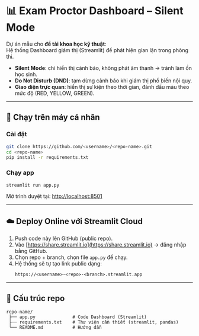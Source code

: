 # 📊 Exam Proctor Dashboard – Silent Mode

Dự án mẫu cho **đề tài khoa học kỹ thuật**:  
Hệ thống Dashboard giám thị (Streamlit) để phát hiện gian lận trong phòng thi.  
- **Silent Mode**: chỉ hiển thị cảnh báo, không phát âm thanh → tránh làm ồn học sinh.  
- **Do Not Disturb (DND)**: tạm dừng cảnh báo khi giám thị phổ biến nội quy.  
- **Giao diện trực quan**: hiển thị sự kiện theo thời gian, đánh dấu màu theo mức độ (RED, YELLOW, GREEN).

---

## 🚀 Chạy trên máy cá nhân

### Cài đặt
```bash
git clone https://github.com/<username>/<repo-name>.git
cd <repo-name>
pip install -r requirements.txt
```

### Chạy app
```bash
streamlit run app.py
```

Mở trình duyệt tại: [http://localhost:8501](http://localhost:8501)

---

## ☁️ Deploy Online với Streamlit Cloud

1. Push code này lên GitHub (public repo).  
2. Vào [https://share.streamlit.io](https://share.streamlit.io) → đăng nhập bằng GitHub.  
3. Chọn repo + branch, chọn file `app.py` để chạy.  
4. Hệ thống sẽ tự tạo link public dạng:  
   ```
   https://<username>-<repo>-<branch>.streamlit.app
   ```

---

## 📂 Cấu trúc repo
```
repo-name/
 ├── app.py              # Code Dashboard (Streamlit)
 ├── requirements.txt    # Thư viện cần thiết (streamlit, pandas)
 └── README.md           # Hướng dẫn
```

